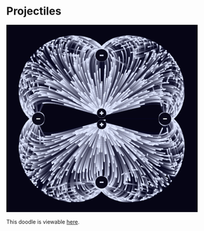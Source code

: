 # Projectiles

<img src="https://github.com/Athenodoros/Projectiles/blob/main/screenshot.png" width="600">

This doodle is viewable [here](https://athenodoros.github.io/Projectiles/).
